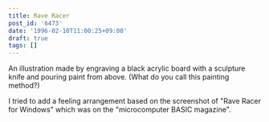 ```yaml
---
title: Rave Racer
post_id: '6473'
date: '1996-02-10T11:00:25+09:00'
draft: true
tags: []
---
```


An illustration made by engraving a black acrylic board with a sculpture knife and pouring paint from above. (What do you call this painting method?)

I tried to add a feeling arrangement based on the screenshot of "Rave Racer for Windows" which was on the "microcomputer BASIC magazine".

